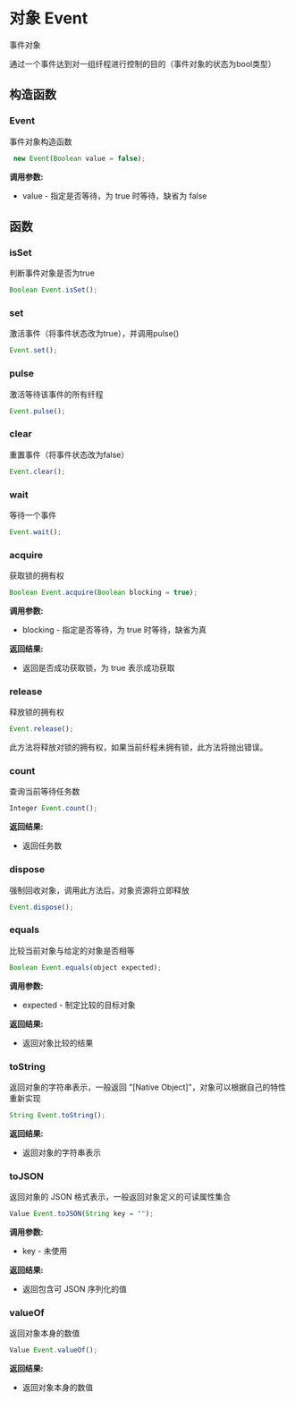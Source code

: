 # 对象 Event
事件对象

通过一个事件达到对一组纤程进行控制的目的（事件对象的状态为bool类型）
## 构造函数
        
### Event
事件对象构造函数
```JavaScript
 new Event(Boolean value = false);
```

**调用参数:**
* value - 指定是否等待，为 true 时等待，缺省为 false

## 函数
        
### isSet
判断事件对象是否为true
```JavaScript
Boolean Event.isSet();
```

### set
激活事件（将事件状态改为true），并调用pulse()
```JavaScript
Event.set();
```

### pulse
激活等待该事件的所有纤程
```JavaScript
Event.pulse();
```

### clear
重置事件（将事件状态改为false）
```JavaScript
Event.clear();
```

### wait
等待一个事件
```JavaScript
Event.wait();
```

### acquire
获取锁的拥有权
```JavaScript
Boolean Event.acquire(Boolean blocking = true);
```

**调用参数:**
* blocking - 指定是否等待，为 true 时等待，缺省为真

**返回结果:**
* 返回是否成功获取锁，为 true 表示成功获取

### release
释放锁的拥有权
```JavaScript
Event.release();
```

此方法将释放对锁的拥有权，如果当前纤程未拥有锁，此方法将抛出错误。

### count
查询当前等待任务数
```JavaScript
Integer Event.count();
```

**返回结果:**
* 返回任务数

### dispose
强制回收对象，调用此方法后，对象资源将立即释放
```JavaScript
Event.dispose();
```

### equals
比较当前对象与给定的对象是否相等
```JavaScript
Boolean Event.equals(object expected);
```

**调用参数:**
* expected - 制定比较的目标对象

**返回结果:**
* 返回对象比较的结果

### toString
返回对象的字符串表示，一般返回 &#34;[Native Object]&#34;，对象可以根据自己的特性重新实现
```JavaScript
String Event.toString();
```

**返回结果:**
* 返回对象的字符串表示

### toJSON
返回对象的 JSON 格式表示，一般返回对象定义的可读属性集合
```JavaScript
Value Event.toJSON(String key = "");
```

**调用参数:**
* key - 未使用

**返回结果:**
* 返回包含可 JSON 序列化的值

### valueOf
返回对象本身的数值
```JavaScript
Value Event.valueOf();
```

**返回结果:**
* 返回对象本身的数值

